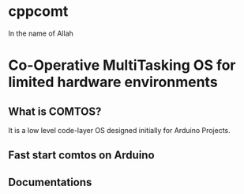 # cppcomt

In the name of Allah

# Co-Operative MultiTasking OS for limited hardware environments

## What is COMTOS?
It is a low level code-layer OS designed initially for Arduino Projects.

## Fast start comtos on Arduino

## Documentations
